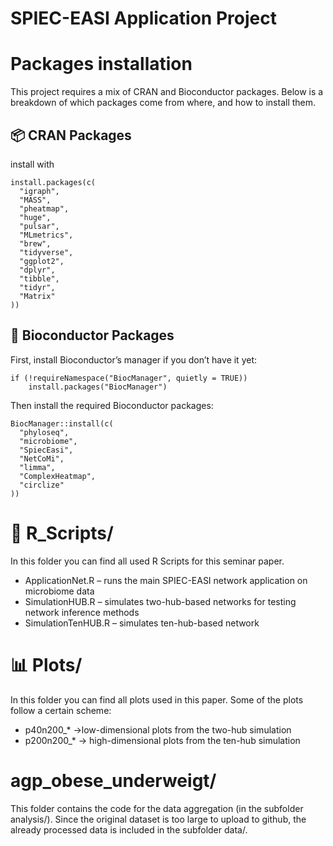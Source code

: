 # SPIEC-EASI Application Project

# Packages installation
This project requires a mix of CRAN and Bioconductor packages.
Below is a breakdown of which packages come from where, and how to install them.

## 📦 CRAN Packages
install with
```r{}
install.packages(c(
  "igraph", 
  "MASS", 
  "pheatmap", 
  "huge", 
  "pulsar", 
  "MLmetrics", 
  "brew", 
  "tidyverse", 
  "ggplot2", 
  "dplyr", 
  "tibble", 
  "tidyr", 
  "Matrix"
))
```
## 🧬 Bioconductor Packages
First, install Bioconductor’s manager if you don’t have it yet:
```r{}
if (!requireNamespace("BiocManager", quietly = TRUE))
    install.packages("BiocManager")
```
Then install the required Bioconductor packages:
```r{}
BiocManager::install(c(
  "phyloseq", 
  "microbiome", 
  "SpiecEasi", 
  "NetCoMi", 
  "limma", 
  "ComplexHeatmap", 
  "circlize"
))
```


# 📜 R_Scripts/
In this folder you can find all used R Scripts for this seminar paper.
* ApplicationNet.R – runs the main SPIEC-EASI network application on microbiome data
* SimulationHUB.R – simulates two-hub-based networks for testing network inference methods
* SimulationTenHUB.R – simulates ten-hub-based network
  
# 📊 Plots/
In this folder you can find all plots used in this paper. 
Some of the plots follow a certain scheme:
* p40n200_* ->low-dimensional plots from the two-hub simulation
* p200n200_* -> high-dimensional plots from the ten-hub simulation

# agp_obese_underweigt/
This folder contains the code for the data aggregation (in the subfolder analysis/).
Since the original dataset is too large to upload to github, the already processed data is included in the subfolder data/.
